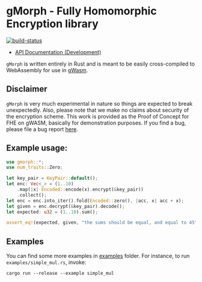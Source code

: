 # gMorph  - Fully Homomorphic Encryption library
[![build-status]][build-link]

[build-status]: https://github.com/golemfactory/gmorph/workflows/Continuous%20Integration/badge.svg
[build-link]: https://github.com/golemfactory/gMorph/actions

* [API Documentation (Development)](https://golemfactory.github.io/gMorph/gmorph/index.html)

`gMorph` is written entirely in Rust and is meant to be easily
cross-compiled to WebAssembly for use in [gWasm].

[gWasm]: https://docs.golem.network/#/Products/Brass-Beta/gWASM
[here]: https://github.com/golemfactory/gmorph/issues

## Disclaimer

`gMorph` is very much experimental in nature so things are expected
to break unexpectedly. Also, please note that we make no claims about security of the encryption scheme.
This work is provided as the Proof of Concept for FHE on gWASM, basically for demonstration purposes.
If you find a bug, please file a bug report [here].

## Example usage:

```rust
use gmorph::*;
use num_traits::Zero;

let key_pair = KeyPair::default();
let enc: Vec<_> = (1..10)
    .map(|x| Encoded::encode(x).encrypt(&key_pair))
    .collect();
let enc = enc.into_iter().fold(Encoded::zero(), |acc, x| acc + x);
let given = enc.decrypt(&key_pair).decode();
let expected: u32 = (1..10).sum();

assert_eq!(expected, given, "the sums should be equal, and equal to 45");
```

## Examples
You can find some more examples in [examples](examples) folder.
For instance, to run `examples/simple_mul.rs`, invoke:

```
cargo run --release --example simple_mul
```


